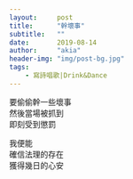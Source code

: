 ```yaml
---
layout:     post
title:      "幹壞事"
subtitle:   ""
date:       2019-08-14
author:     "akia"
header-img: "img/post-bg.jpg"
tags:
    - 寫詩唱歌|Drink&Dance
---
```


要偷偷幹一些壞事   
然後當場被抓到   
即刻受到懲罰   

我便能   
確信法理的存在   
獲得幾日的心安   

